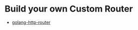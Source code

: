 # Build your own Custom Router
* [golang-http-router](https://dev.to/bmf_san/introduction-to-golang-http-router-made-with-nethttp-3nmb)
